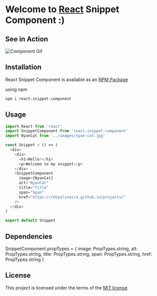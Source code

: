 # Welcome to [React](https://reactjs.org/) Snippet Component :)

## See in Action

![Component Gif](https://github.com/rebyoliveira/react-snippet-component/blob/master/docs/react_component.gif?raw=true)

## Installation

React Snippet Component is available as an [NPM Package](https://www.npmjs.com/package/react-snippet-component)

using npm

```bash
npm i react-snippet-component
```

## Usage

```javascript
import React from 'react'
import SnippetComponent from 'react-snippet-component'
import NyanCat from '../images/nyan-cat.jpg'

const Snippet = () => (
  <div>
    <div>
      <h1>Hello!</h1>
      <p>Welcome to my snippet</p>
    </div>
    <SnippetComponent
      image={NyanCat}
      alt="NyanCat"
      title="Title"
      span="Span"
      href="https://rebyoliveira.github.io/projects/"
    />
  </div>
)

export default Snippet

```


## Dependencies

SnippetComponent.propTypes = {
  image: PropTypes.string,
  alt: PropTypes.string,
  title: PropTypes.string,
  span: PropTypes.string,
  href: PropTypes.string
}


## License

This project is licensed under the terms of the [MIT license](https://github.com/mui-org/material-ui/blob/master/LICENSE).
